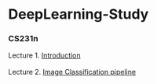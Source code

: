 # DeepLearning-Study

### CS231n
Lecture 1. [Introduction](https://github.com/jiuuu26/DeepLearning-Study/blob/main/CS231n/Lecture%201.%20Introduction%20and%20Historical%20Context)<br></br>
Lecture 2. [Image Classification pipeline](https://github.com/jiuuu26/DeepLearning-Study/blob/main/CS231n/Lecture%202.%20Image%20Classification%20pipeline)
